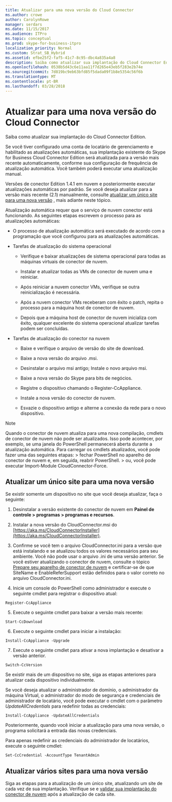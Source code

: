 ```yaml
---
title: Atualizar para uma nova versão do Cloud Connector
ms.author: crowe
author: CarolynRowe
manager: serdars
ms.date: 11/15/2017
ms.audience: ITPro
ms.topic: conceptual
ms.prod: skype-for-business-itpro
localization_priority: Normal
ms.custom: Strat_SB_Hybrid
ms.assetid: efbe25f2-faf5-41c7-8c95-dbc4a835a4a8
description: Saiba como atualizar sua implantação do Cloud Connector Edition.
ms.openlocfilehash: 0538b5d43c6e11aa11f7d265e43eb5f283e2b74e
ms.sourcegitcommit: 7d819bc9eb63bfd85f5dada09f1b8e5354c56f6b
ms.translationtype: MT
ms.contentlocale: pt-BR
ms.lasthandoff: 03/28/2018
---
```

# <a name="upgrade-to-a-new-version-of-cloud-connector"></a>Atualizar para uma nova versão do Cloud Connector
 
Saiba como atualizar sua implantação do Cloud Connector Edition.
  
Se você tiver configurado uma conta de locatário de gerenciamento e habilitado as atualizações automáticas, sua implantação existente do Skype for Business Cloud Connector Edition será atualizada para a versão mais recente automaticamente, conforme sua configuração de frequência de atualização automática. Você também poderá executar uma atualização manual.  
  
Versões de conector Edition 1.4.1 em nuvem e posteriormente executar atualizações automáticas por padrão. Se você deseja atualizar para a versão mais recente (2.1) manualmente, consulte [atualizar um único site para uma nova versão](upgrade-to-a-new-version-of-cloud-connector.md#BKMK_Upgrade) , mais adiante neste tópico.
  
Atualização automática requer que o serviço de nuvem conector está funcionando. As seguintes etapas escrevem o processo para as atualizações automáticas:
  
- O processo de atualização automática será executado de acordo com a programação que você configurou para as atualizações automáticas.
    
- Tarefas de atualização do sistema operacional
    
  - Verifique e baixar atualizações de sistema operacional para todas as máquinas virtuais de conector de nuvem. 
    
  - Instalar e atualizar todas as VMs de conector de nuvem uma e reiniciar.
    
  - Após reiniciar a nuvem conector VMs, verifique se outra reinicialização é necessária.
    
  - Após a nuvem conector VMs receberam com êxito o patch, repita o processo para a máquina host de conector de nuvem.
    
  - Depois que a máquina host de conector de nuvem inicializa com êxito, qualquer excelente do sistema operacional atualizar tarefas podem ser concluídas.
    
- Tarefas de atualização do conector na nuvem
    
  - Baixe e verifique o arquivo de versão do site de download.
    
  - Baixe a nova versão do arquivo .msi.  
    
  - Desinstalar o arquivo msi antigo; Instale o novo arquivo msi.
    
  - Baixe a nova versão do Skype para bits de negócios.
    
  - Registre o dispositivo chamando o Register-CcAppliance.
    
  - Instale a nova versão do conector de nuvem.
    
  - Esvazie o dispositivo antigo e alterne a conexão da rede para o novo dispositivo.
    
> [!NOTE]
>  Quando o conector de nuvem atualiza para uma nova compilação, cmdlets de conector de nuvem não pode ser atualizados. Isso pode acontecer, por exemplo, se uma janela do PowerShell permanecerá aberta durante a atualização automática. Para carregar os cmdlets atualizados, você pode fazer uma das seguintes etapas: > fechar PowerShell no aparelho de conector de nuvem e, em seguida, reabrir PowerShell. > ou, você pode executar Import-Module CloudConnector-Force.
  
## <a name="upgrade-a-single-site-to-a-new-version"></a>Atualizar um único site para uma nova versão
<a name="BKMK_Upgrade"> </a>

Se existir somente um dispositivo no site que você deseja atualizar, faça o seguinte:
  
1. Desinstalar a versão existente do conector de nuvem em **Painel de controle \> programas \> programas e recursos**.
    
2. Instalar a nova versão do CloudConnector.msi do [https://aka.ms/CloudConnectorInstaller](https://aka.ms/CloudConnectorInstaller).
    
3. Confirme se você tem o arquivo CloudConnector.ini para a versão que está instalando e se atualizou todos os valores necessários para seu ambiente. Você não pode usar o arquivo .ini de uma versão anterior. Se você estiver atualizando o conector de nuvem, consulte o tópico [Prepare seu aparelho de conector de nuvem](prepare-your-cloud-connector-appliance.md) e certificar-se de que SiteName e EnableReferSupport estão definidos para o valor correto no arquivo CloudConnector.ini.
    
4. Inicie um console do PowerShell como administrador e execute o seguinte cmdlet para registrar o dispositivo atual:
    
  ```
  Register-CcAppliance
  ```

5. Execute o seguinte cmdlet para baixar a versão mais recente:
    
  ```
  Start-CcDownload
  ```

6. Execute o seguinte cmdlet para iniciar a instalação:  
    
  ```
  Install-CcAppliance -Upgrade
  ```

7. Execute o seguinte cmdlet para ativar a nova implantação e desativar a versão anterior.
    
  ```
  Switch-CcVersion
  ```

Se existir mais de um dispositivo no site, siga as etapas anteriores para atualizar cada dispositivo individualmente.
  
Se você deseja atualizar o administrador de domínio, o administrador da máquina Virtual, o administrador do modo de segurança e credenciais de administrador de locatário, você pode executar o cmdlet com o parâmetro _UpdateAllCredentials_ para redefinir todas as credenciais:
  
```
Install-CcAppliance -UpdateAllCredentials
```

Posteriormente, quando você iniciar a atualização para uma nova versão, o programa solicitará a entrada das novas credenciais.  
  
Para apenas redefinir as credenciais do administrador de locatários, execute o seguinte cmdlet:
  
```
Set-CcCredential -AccountType TenantAdmin
```

## <a name="upgrade-multiple-sites-to-a-new-version"></a>Atualizar vários sites para uma nova versão
<a name="BKMK_Upgrade"> </a>

Siga as etapas para a atualização de um único site, atualizando um site de cada vez de sua implantação. Verifique se e [validar sua implantação do conector de nuvem](validate-your-cloud-connector-deployment.md) após a atualização de cada site.
  

